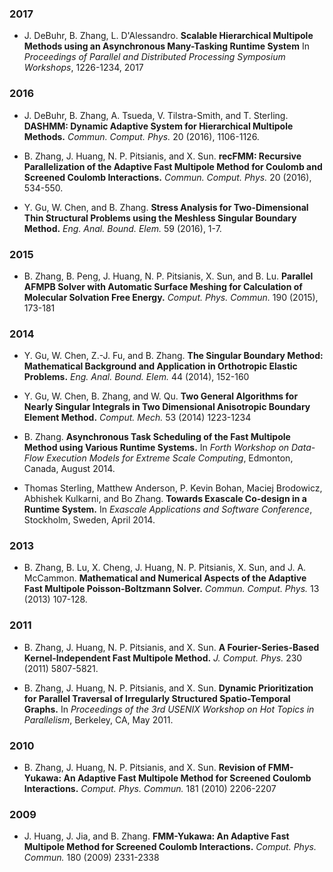 ### 2017
* J. DeBuhr, B. Zhang, L. D'Alessandro. **Scalable Hierarchical Multipole Methods using an Asynchronous Many-Tasking Runtime System** In _Proceedings of Parallel and Distributed Processing Symposium Workshops_, 1226-1234, 2017

### 2016
* J. DeBuhr, B. Zhang, A. Tsueda, V. Tilstra-Smith, and T. Sterling. **DASHMM: Dynamic Adaptive System for Hierarchical Multipole Methods.** _Commun. Comput. Phys._ 20 (2016), 1106-1126.

* B. Zhang, J. Huang, N. P. Pitsianis, and X. Sun. **recFMM: Recursive Parallelization of the Adaptive Fast Multipole Method for Coulomb and Screened Coulomb Interactions.** _Commun. Comput. Phys._ 20 (2016), 534-550. 

* Y. Gu, W. Chen, and B. Zhang. **Stress Analysis for Two-Dimensional Thin Structural Problems using the Meshless Singular Boundary Method.** _Eng. Anal. Bound. Elem._ 59 (2016), 1-7. 

### 2015
* B. Zhang, B. Peng, J. Huang, N. P. Pitsianis, X. Sun, and B. Lu. **Parallel AFMPB Solver with Automatic Surface Meshing for Calculation 
of Molecular Solvation Free Energy.**  _Comput. Phys. Commun._ 190 (2015), 173-181 

### 2014
* Y. Gu, W. Chen, Z.-J. Fu, and B. Zhang. **The Singular Boundary Method: Mathematical Background and Application in Orthotropic Elastic Problems.** _Eng. Anal. Bound. Elem._  44 (2014), 152-160

* Y. Gu, W. Chen, B. Zhang, and W. Qu. **Two General Algorithms for Nearly Singular Integrals in Two Dimensional Anisotropic Boundary Element Method.** _Comput. Mech._ 53 (2014) 1223-1234 

* B. Zhang. **Asynchronous Task Scheduling of the Fast Multipole Method using Various Runtime Systems.** In _Forth Workshop on Data-Flow Execution Models for Extreme Scale Computing_, Edmonton, Canada, August 2014.

* Thomas Sterling, Matthew Anderson, P. Kevin Bohan, Maciej Brodowicz, Abhishek Kulkarni, and Bo Zhang. **Towards Exascale Co-design in a Runtime System.** In _Exascale Applications and Software Conference_, Stockholm, Sweden, April 2014.

### 2013
* B. Zhang, B. Lu, X. Cheng, J. Huang, N. P. Pitsianis, X. Sun, and J. A. McCammon. **Mathematical and Numerical Aspects of the Adaptive Fast Multipole Poisson-Boltzmann Solver.** _Commun. Comput. Phys._ 13 (2013) 107-128. 

### 2011
* B. Zhang, J. Huang, N. P. Pitsianis, and X. Sun. **A Fourier-Series-Based Kernel-Independent Fast Multipole Method.** _J. Comput. Phys._ 230 (2011) 5807-5821. 

* B. Zhang, J. Huang, N. P. Pitsianis, and X. Sun. **Dynamic Prioritization for Parallel Traversal of Irregularly Structured Spatio-Temporal Graphs.** In _Proceedings of the 3rd USENIX Workshop on Hot Topics in Parallelism_, Berkeley, CA, May 2011.

### 2010
* B. Zhang, J. Huang, N. P. Pitsianis, and X. Sun. **Revision of FMM-Yukawa: An Adaptive Fast Multipole Method for Screened Coulomb Interactions.** _Comput. Phys. Commun._ 181 (2010) 2206-2207 

### 2009
* J. Huang, J. Jia, and B. Zhang. **FMM-Yukawa: An Adaptive Fast Multipole Method for Screened Coulomb Interactions.** _Comput. Phys. Commun._ 180 (2009) 2331-2338



